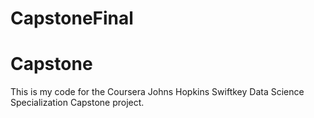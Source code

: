 # CapstoneFinal
# Capstone
This is my code for the Coursera Johns Hopkins Swiftkey Data Science Specialization Capstone project.

